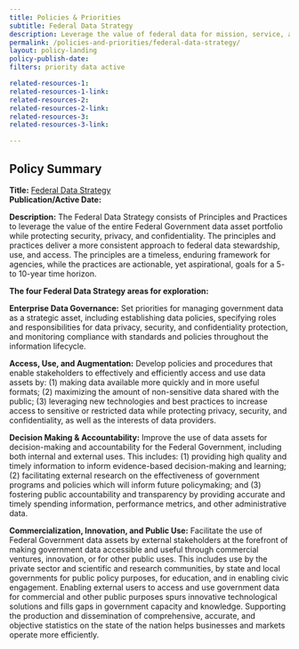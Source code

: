 ```yaml
---
title: Policies & Priorities
subtitle: Federal Data Strategy
description: Leverage the value of federal data for mission, service, and the public good by guiding the Federal Government in practicing ethical governance, conscious design, and a learning culture.
permalink: /policies-and-priorities/federal-data-strategy/
layout: policy-landing
policy-publish-date:
filters: priority data active

related-resources-1:
related-resources-1-link:
related-resources-2:
related-resources-2-link:
related-resources-3:
related-resources-3-link:

---
```

## Policy Summary

**Title:** [Federal Data Strategy](https://strategy.data.gov/)<br>
**Publication/Active Date:**

**Description:** The Federal Data Strategy consists of Principles and Practices to leverage the value of the entire Federal Government data asset portfolio while protecting security, privacy, and confidentiality. The principles and practices deliver a more consistent approach to federal data stewardship, use, and access. The principles are a timeless, enduring framework for agencies, while the practices are actionable, yet aspirational, goals for a 5- to 10-year time horizon.

**The four Federal Data Strategy areas for exploration:**

**Enterprise Data Governance:**
Set priorities for managing government data as a strategic asset, including establishing data policies, specifying roles and responsibilities for data privacy, security, and confidentiality protection, and monitoring compliance with standards and policies throughout the information lifecycle.

**Access, Use, and Augmentation:**
Develop policies and procedures that enable stakeholders to effectively and efficiently access and use data assets by: (1) making data available more quickly and in more useful formats; (2) maximizing the amount of non-sensitive data shared with the public; (3) leveraging new technologies and best practices to increase access to sensitive or restricted data while protecting privacy, security, and confidentiality, as well as the interests of data providers.

**Decision Making & Accountability:**
Improve the use of data assets for decision-making and accountability for the Federal Government, including both internal and external uses. This includes: (1) providing high quality and timely information to inform evidence-based decision-making and learning; (2) facilitating external research on the effectiveness of government programs and policies which will inform future policymaking; and (3) fostering public accountability and transparency by providing accurate and timely spending information, performance metrics, and other administrative data.

**Commercialization, Innovation, and Public Use:**
Facilitate the use of Federal Government data assets by external stakeholders at the forefront of making government data accessible and useful through commercial ventures, innovation, or for other public uses. This includes use by the private sector and scientific and research communities, by state and local governments for public policy purposes, for education, and in enabling civic engagement. Enabling external users to access and use government data for commercial and other public purposes spurs innovative technological solutions and fills gaps in government capacity and knowledge. Supporting the production and dissemination of comprehensive, accurate, and objective statistics on the state of the nation helps businesses and markets operate more efficiently.
